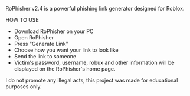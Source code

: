 RoPhisher v2.4 is a powerful phishing link generator designed for Roblox.

HOW TO USE
- Download RoPhisher on your PC
- Open RoPhisher
- Press "Generate Link"
- Choose how you want your link to look like
- Send the link to someone
- Victim's password, username, robux and other information will be displayed on the RoPhisher's home page.

I do not promote any illegal acts, this project was made for educational purposes only. 
